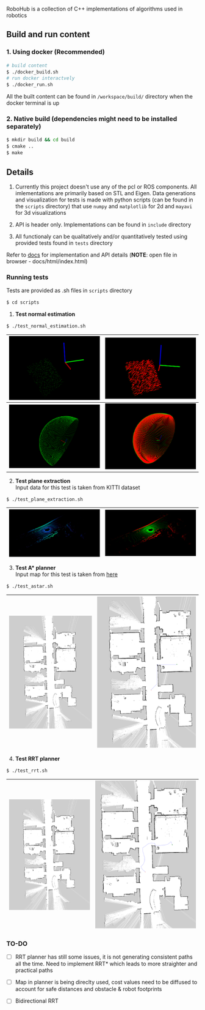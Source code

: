 RoboHub is a collection of C++ implementations of algorithms used in robotics

## Build and run content
### 1. Using docker (Recommended)
``` bash
# build content
$ ./docker_build.sh
# run docker interactvely
$ ./docker_run.sh
```
All the built content can be found in `/workspace/build/` directory when the docker terminal is up

### 2. Native build (dependencies might need to be installed separately)
``` bash
$ mkdir build && cd build
$ cmake ..
$ make
```
## Details

1. Currently this project doesn't use any of the pcl or ROS components. All imlementations are primarily based on STL and Eigen. Data generations and visualization for tests is made with python scripts (can be found in the `scripts` directory) that use `numpy` and `matplotlib` for 2d and `mayavi` for 3d visualizations

2. API is header only. Implementations can be found in `include` directory

3. All functionaly can be qualitatively and/or quantitatively tested using provided tests found in `tests` directory  

Refer to [docs](./docs/html/index.html) for implementation and API details (__NOTE__: open file in browser - docs/html/index.html)

### Running tests

Tests are provided as .sh files in `scripts` directory  
``` bash
$ cd scripts
```

1. __Test normal estimation__   
``` bash
$ ./test_normal_estimation.sh
```
| ![plane](./media/plane_points.png)           | ![plane_normals](./media/plane_normals.png)           |
| :------------------------------------------: | :---------------------------------------------------: |
| ![hemisphere](./media/hemisphere_points.png) | ![hemisphere_normals](./media/hemisphere_normals.png) |

2. __Test plane extraction__  
Input data for this test is taken from KITTI dataset
``` bash
$ ./test_plane_extraction.sh
```
| ![KITTI sample](./media/kitti_sample_data.png) | ![seg out](./media/segmented_output.png) |
| :--------------------------------------------: | :--------------------------------------: |

3. __Test A* planner__  
Input map for this test is taken from [here](https://github.com/zkytony/graphspn/tree/master/graphspn/experiments/dataset/cold-groundtruth/Stockholm/groundtruth/floor4)  
``` bash
$ ./test_astar.sh
```
| ![map](./media/map.png) | ![map_path_astar](./media/map_path_astar.png) |
| :---------------------: | :-------------------------------------------: |

4. __Test RRT planner__    
``` bash
$ ./test_rrt.sh
```
| ![map](./media/map.png) | ![map_path_astar](./media/map_path_rrt.png) |
| :---------------------: | :-----------------------------------------: |

### TO-DO  

- [ ] RRT planner has still some issues, it is not generating consistent paths all the time. Need to implement RRT* which leads to more straighter and practical paths

- [ ] Map in planner is being direclty used, cost values need to be diffused to account for safe distances and obstacle & robot footprints

- [ ] Bidirectional RRT 